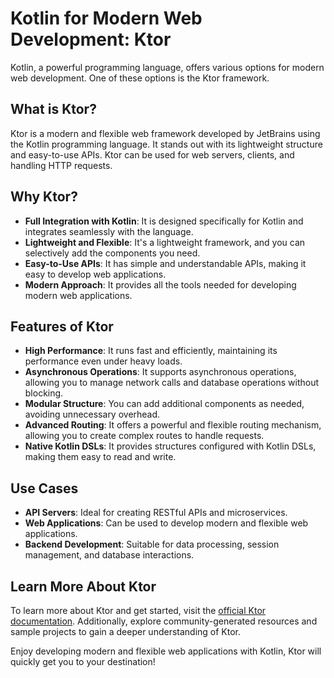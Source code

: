 # Kotlin for Modern Web Development: Ktor

Kotlin, a powerful programming language, offers various options for modern web development. One of these options is the Ktor framework.

## What is Ktor?

Ktor is a modern and flexible web framework developed by JetBrains using the Kotlin programming language. It stands out with its lightweight structure and easy-to-use APIs. Ktor can be used for web servers, clients, and handling HTTP requests.

## Why Ktor?

- **Full Integration with Kotlin**: It is designed specifically for Kotlin and integrates seamlessly with the language.
- **Lightweight and Flexible**: It's a lightweight framework, and you can selectively add the components you need.
- **Easy-to-Use APIs**: It has simple and understandable APIs, making it easy to develop web applications.
- **Modern Approach**: It provides all the tools needed for developing modern web applications.

## Features of Ktor

- **High Performance**: It runs fast and efficiently, maintaining its performance even under heavy loads.
- **Asynchronous Operations**: It supports asynchronous operations, allowing you to manage network calls and database operations without blocking.
- **Modular Structure**: You can add additional components as needed, avoiding unnecessary overhead.
- **Advanced Routing**: It offers a powerful and flexible routing mechanism, allowing you to create complex routes to handle requests.
- **Native Kotlin DSLs**: It provides structures configured with Kotlin DSLs, making them easy to read and write.

## Use Cases

- **API Servers**: Ideal for creating RESTful APIs and microservices.
- **Web Applications**: Can be used to develop modern and flexible web applications.
- **Backend Development**: Suitable for data processing, session management, and database interactions.

## Learn More About Ktor

To learn more about Ktor and get started, visit the [official Ktor documentation](https://ktor.io/). Additionally, explore community-generated resources and sample projects to gain a deeper understanding of Ktor.

Enjoy developing modern and flexible web applications with Kotlin, Ktor will quickly get you to your destination!

